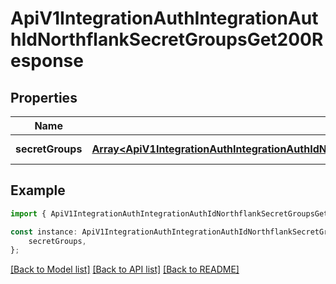 # ApiV1IntegrationAuthIntegrationAuthIdNorthflankSecretGroupsGet200Response


## Properties

Name | Type | Description | Notes
------------ | ------------- | ------------- | -------------
**secretGroups** | [**Array&lt;ApiV1IntegrationAuthIntegrationAuthIdNorthflankSecretGroupsGet200ResponseSecretGroupsInner&gt;**](ApiV1IntegrationAuthIntegrationAuthIdNorthflankSecretGroupsGet200ResponseSecretGroupsInner.md) |  | [default to undefined]

## Example

```typescript
import { ApiV1IntegrationAuthIntegrationAuthIdNorthflankSecretGroupsGet200Response } from './api';

const instance: ApiV1IntegrationAuthIntegrationAuthIdNorthflankSecretGroupsGet200Response = {
    secretGroups,
};
```

[[Back to Model list]](../README.md#documentation-for-models) [[Back to API list]](../README.md#documentation-for-api-endpoints) [[Back to README]](../README.md)

